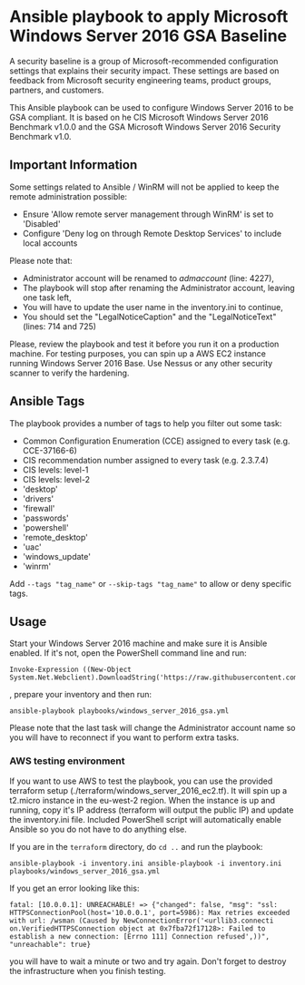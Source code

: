 # Ansible playbook to apply Microsoft Windows Server 2016 GSA Baseline

A security baseline is a group of Microsoft-recommended configuration settings that explains their security impact. These settings are based on feedback from Microsoft security engineering teams, product groups, partners, and customers.

This Ansible playbook can be used to configure Windows Server 2016 to be GSA compliant. It is based on he CIS Microsoft Windows Server 2016 Benchmark v1.0.0 and the GSA Microsoft Windows Server 2016 Security Benchmark v1.0.

## Important Information

Some settings related to Ansible / WinRM will not be applied to keep the remote administration possible:

* Ensure 'Allow remote server management through WinRM' is set to 'Disabled'
* Configure 'Deny log on through Remote Desktop Services' to include local accounts

Please note that:

* Administrator account will be renamed to *admaccount* (line: 4227),
* The playbook will stop after renaming the Administrator account, leaving one task left,
* You will have to update the user name in the inventory.ini to continue,
* You should set the "LegalNoticeCaption" and the "LegalNoticeText" (lines: 714 and 725) 

Please, review the playbook and test it before you run it on a production machine. For testing purposes, you can spin up a AWS EC2 instance running Windows Server 2016 Base. Use Nessus or any other security scanner to verify the hardening.
 
## Ansible Tags

The playbook provides a number of tags to help you filter out some task:

* Common Configuration Enumeration (CCE) assigned to every task (e.g. CCE-37166-6)
* CIS recommendation number assigned to every task (e.g. 2.3.7.4)
* CIS levels: level-1
* CIS levels: level-2 
* 'desktop'
* 'drivers'
* 'firewall'
* 'passwords'
* 'powershell'
* 'remote_desktop'
* 'uac' 
* 'windows_update'
* 'winrm'

Add `--tags "tag_name"` or `--skip-tags "tag_name"` to allow or deny specific tags.

## Usage

Start your Windows Server 2016 machine and make sure it is Ansible enabled. If it's not, open the PowerShell command line and run:

```
Invoke-Expression ((New-Object System.Net.Webclient).DownloadString('https://raw.githubusercontent.com/ansible/ansible/devel/examples/scripts/ConfigureRemotingForAnsible.ps1'))
```

, prepare your inventory and then run:

```ansible-playbook playbooks/windows_server_2016_gsa.yml```

Please note that the last task will change the Administrator account name so you will have to reconnect if you want to perform extra tasks.

### AWS testing environment

If you want to use AWS to test the playbook, you can use the provided terraform setup (./terraform/windows_server_2016_ec2.tf). It will spin up a t2.micro instance in the eu-west-2 region. When the instance is up and running, copy it's IP address (terraform will output the public IP) and update the inventory.ini file. Included PowerShell script will automatically enable Ansible so you do not have to do anything else.

If you are in the `terraform` directory, do `cd ..` and run the playbook:

```ansible-playbook -i inventory.ini ansible-playbook -i inventory.ini playbooks/windows_server_2016_gsa.yml```

If you get an error looking like this:

```
fatal: [10.0.0.1]: UNREACHABLE! => {"changed": false, "msg": "ssl: HTTPSConnectionPool(host='10.0.0.1', port=5986): Max retries exceeded with url: /wsman (Caused by NewConnectionError('<urllib3.connecti
on.VerifiedHTTPSConnection object at 0x7fba72f17128>: Failed to establish a new connection: [Errno 111] Connection refused',))", "unreachable": true} 
```
you will have to wait a minute or two and try again. Don't forget to destroy the infrastructure when you finish testing.